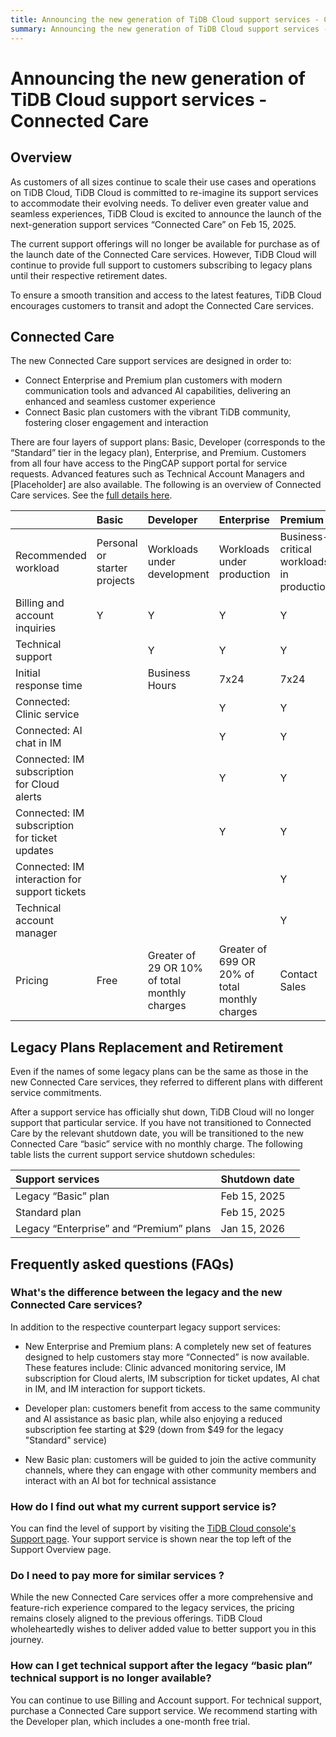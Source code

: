 ```yaml
---
title: Announcing the new generation of TiDB Cloud support services - Connected Care
summary: Announcing the new generation of TiDB Cloud support services - Connected Care
---
```


# Announcing the new generation of TiDB Cloud support services - Connected Care

## Overview

As customers of all sizes continue to scale their use cases and operations on TiDB Cloud, TiDB Cloud is committed to re-imagine its support services to accommodate their evolving needs. To deliver even greater value and seamless experiences, TiDB Cloud is excited to announce the launch of the next-generation support services “Connected Care” on Feb 15, 2025.

The current support offerings will no longer be available for purchase as of the launch date of the Connected Care services. However, TiDB Cloud will continue to provide full support to customers subscribing to legacy plans until their respective retirement dates.

To ensure a smooth transition and access to the latest features, TiDB Cloud encourages customers to transit and adopt the Connected Care services.

## Connected Care

The new Connected Care support services are designed in order to:
- Connect Enterprise and Premium plan customers with modern communication tools and advanced AI capabilities, delivering an enhanced and seamless customer experience
- Connect Basic plan customers with the vibrant TiDB community, fostering closer engagement and interaction

There are four layers of support plans: Basic, Developer (corresponds to the “Standard” tier in the legacy plan), Enterprise, and Premium. Customers from all four have access to the PingCAP support portal for service requests. Advanced features such as Technical Account Managers and [Placeholder] are also available.
The following is an overview of Connected Care services. See the [full details here](/tidb-cloud/connected-care-detail.md).

|   | Basic | Developer | Enterprise | Premium |
| :------ | :------ | :------ | :------ | :------ |
| Recommended workload | Personal or starter projects | Workloads under development | Workloads under production | Business-critical workloads in production |
| Billing and account inquiries | Y | Y | Y | Y |
| Technical support | | Y | Y | Y |
| Initial response time | | Business Hours | 7x24 | 7x24 |
| Connected: Clinic service | | | Y | Y |
| Connected: AI chat in IM | | | Y | Y |
| Connected: IM subscription for Cloud alerts | | | Y | Y |
| Connected: IM subscription for ticket updates | | | Y | Y |
| Connected: IM interaction for support tickets | | |  | Y |
| Technical account manager | | | | Y |
| Pricing | Free | Greater of 29 OR 10% of total monthly charges | Greater of 699 OR 20% of total monthly charges | Contact Sales |


## Legacy Plans Replacement and Retirement

Even if the names of some legacy plans can be the same as those in the new Connected Care services, they referred to different plans with different service commitments. 

After a support service has officially shut down, TiDB Cloud will no longer support that particular service. If you have not transitioned to Connected Care by the relevant shutdown date, you will be transitioned to the new Connected Care “basic” service with no monthly charge.
The following table lists the current support service shutdown schedules:

| Support services | Shutdown date |
| :------ | :------ |
| Legacy “Basic” plan | Feb 15, 2025 |
| Standard plan | Feb 15, 2025 |
| Legacy “Enterprise” and “Premium” plans | Jan 15, 2026 |

## Frequently asked questions (FAQs)

### What's the difference between the legacy and the new Connected Care services?
  
In addition to the respective counterpart legacy support services:

- New Enterprise and Premium plans: A completely new set of features designed to help customers stay more “Connected” is now available. These features include: Clinic advanced monitoring service, IM subscription for Cloud alerts, IM subscription for ticket updates, AI chat in IM, and IM interaction for support tickets. 

- Developer plan: customers benefit from access to the same community and AI assistance as basic plan, while also enjoying a reduced subscription fee starting at $29 (down from $49 for the legacy "Standard" service)

- New Basic plan: customers will be guided to join the active community channels, where they can engage with other community members and interact with an AI bot for technical assistance

### How do I find out what my current support service is?

You can find the level of support by visiting the [TiDB Cloud console's Support page](https://tidbcloud.com/console/org-settings/support). Your support service is shown near the top left of the Support Overview page.

### Do I need to pay more for similar services ?

While the new Connected Care services offer a more comprehensive and feature-rich experience compared to the legacy services, the pricing remains closely aligned to the previous offerings. TiDB Cloud wholeheartedly wishes to deliver added value to better support you in this journey.

### How can I get technical support after the legacy “basic plan” technical support is no longer available?

You can continue to use Billing and Account support. For technical support, purchase a Connected Care support service. We recommend starting with the Developer plan, which includes a one-month free trial.